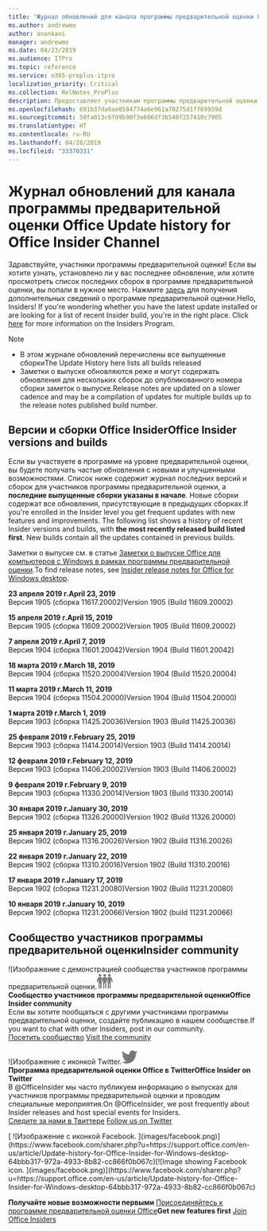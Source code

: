```yaml
---
title: 'Журнал обновлений для канала программы предварительной оценки Office '
ms.author: andrewmo
author: anankani
manager: andrewmo
ms.date: 04/23/2019
ms.audience: ITPro
ms.topic: reference
ms.service: o365-proplus-itpro
localization_priority: Critical
ms.collection: RelNotes_ProPlus
description: Предоставляет участникам программы предварительной оценки журнал обновлений для выпусков Monthly Channel для уровня «Предварительная оценка — ранний доступ» для настольных компьютеров с Windows.
ms.openlocfilehash: 691b37da6ae0594774a6e961a70275d1ff69939d
ms.sourcegitcommit: 50fa013c6f09b90f3e606df3b540f257410c7905
ms.translationtype: HT
ms.contentlocale: ru-RU
ms.lasthandoff: 04/28/2019
ms.locfileid: "33370331"
---
```

# <a name="update-history-for-office-insider-channel"></a><span data-ttu-id="9dee3-103">Журнал обновлений для канала программы предварительной оценки Office </span><span class="sxs-lookup"><span data-stu-id="9dee3-103">Update history for Office Insider Channel</span></span>

<span data-ttu-id="9dee3-p101">Здравствуйте, участники программы предварительной оценки! Если вы хотите узнать, установлено ли у вас последнее обновление, или хотите просмотреть список последних сборок в программе предварительной оценки, вы попали в нужное место. Нажмите [здесь](https://insider.office.com/) для получения дополнительных сведений о программе предварительной оценки.</span><span class="sxs-lookup"><span data-stu-id="9dee3-p101">Hello, Insiders! If you're wondering whether you have the latest update installed or are looking for a list of recent Insider build, you're in the right place. Click [here](https://insider.office.com/) for more information on the Insiders Program.</span></span>

> [!NOTE]
> - <span data-ttu-id="9dee3-107">В этом журнале обновлений перечислены все выпущенные сборки</span><span class="sxs-lookup"><span data-stu-id="9dee3-107">The Update History here lists all builds released</span></span>
> - <span data-ttu-id="9dee3-108">Заметки о выпуске обновляются реже и могут содержать обновления для нескольких сборок до опубликованного номера сборки заметок о выпуске.</span><span class="sxs-lookup"><span data-stu-id="9dee3-108">Release notes are updated on a slower cadence and may be a compilation of updates for multiple builds up to the release notes published build number.</span></span>



## <a name="office-insider-versions-and-builds"></a><span data-ttu-id="9dee3-109">Версии и сборки Office Insider</span><span class="sxs-lookup"><span data-stu-id="9dee3-109">Office Insider versions and builds</span></span>

<span data-ttu-id="9dee3-p102">Если вы участвуете в программе на уровне предварительной оценки, вы будете получать частые обновления с новыми и улучшенными возможностями. Список ниже содержит журнал последних версий и сборок для участников программы предварительной оценки, а **последние выпущенные сборки указаны в начале**. Новые сборки содержат все обновления, присутствующие в предыдущих сборках.</span><span class="sxs-lookup"><span data-stu-id="9dee3-p102">If you're enrolled in the Insider level you get frequent updates with new features and improvements. The following list shows a history of recent Insider versions and builds, with **the most recently released build listed first**. New builds contain all the updates contained in previous builds.</span></span> 

<span data-ttu-id="9dee3-113">Заметки о выпуске см. в статье [Заметки о выпуске Office для компьютеров с Windows в рамках программы предварительной оценки](https://docs.microsoft.com/ru-RU/OfficeUpdates/release-notes-office-insider).</span><span class="sxs-lookup"><span data-stu-id="9dee3-113">To find release notes, see [Insider release notes for Office for Windows desktop](https://docs.microsoft.com/ru-RU/OfficeUpdates/release-notes-office-insider).</span></span>

[//]: # (НЕ УДАЛЯТЬ)

<span data-ttu-id="9dee3-115">**23 апреля 2019 г.**</span><span class="sxs-lookup"><span data-stu-id="9dee3-115">**April 23, 2019**</span></span><br/> <span data-ttu-id="9dee3-116">Версия 1905 (сборка 11617.20002)</span><span class="sxs-lookup"><span data-stu-id="9dee3-116">Version 1905 (Build 11609.20002)</span></span><br/>

<span data-ttu-id="9dee3-117">**15 апреля 2019 г.**</span><span class="sxs-lookup"><span data-stu-id="9dee3-117">**April 15, 2019**</span></span><br/> <span data-ttu-id="9dee3-118">Версия 1905 (сборка 11609.20002)</span><span class="sxs-lookup"><span data-stu-id="9dee3-118">Version 1905 (Build 11609.20002)</span></span><br/>

<span data-ttu-id="9dee3-119">**7 апреля 2019 г.**</span><span class="sxs-lookup"><span data-stu-id="9dee3-119">**April 7, 2019**</span></span><br/> <span data-ttu-id="9dee3-120">Версия 1904 (сборка 11601.20042)</span><span class="sxs-lookup"><span data-stu-id="9dee3-120">Version 1904 (Build 11601.20042)</span></span><br/>

<span data-ttu-id="9dee3-121">**18 марта 2019 г.**</span><span class="sxs-lookup"><span data-stu-id="9dee3-121">**March 18, 2019**</span></span><br/> <span data-ttu-id="9dee3-122">Версия 1904 (сборка 11520.20004)</span><span class="sxs-lookup"><span data-stu-id="9dee3-122">Version 1904 (Build 11520.20004)</span></span><br/>

<span data-ttu-id="9dee3-123">**11 марта 2019 г.**</span><span class="sxs-lookup"><span data-stu-id="9dee3-123">**March 11, 2019**</span></span><br/> <span data-ttu-id="9dee3-124">Версия 1904 (сборка 11504.20000)</span><span class="sxs-lookup"><span data-stu-id="9dee3-124">Version 1904 (Build 11504.20000)</span></span><br/>

<span data-ttu-id="9dee3-125">**1 марта 2019 г.**</span><span class="sxs-lookup"><span data-stu-id="9dee3-125">**March 1, 2019**</span></span><br/> <span data-ttu-id="9dee3-126">Версия 1903 (сборка 11425.20036)</span><span class="sxs-lookup"><span data-stu-id="9dee3-126">Version 1903 (Build 11425.20036)</span></span><br/> 

<span data-ttu-id="9dee3-127">**25 февраля 2019 г.**</span><span class="sxs-lookup"><span data-stu-id="9dee3-127">**February 25, 2019**</span></span><br/> <span data-ttu-id="9dee3-128">Версия 1903 (сборка 11414.20014)</span><span class="sxs-lookup"><span data-stu-id="9dee3-128">Version 1903 (Build 11414.20014)</span></span><br/> 

<span data-ttu-id="9dee3-129">**12 февраля 2019 г.**</span><span class="sxs-lookup"><span data-stu-id="9dee3-129">**February 12, 2019**</span></span><br/> <span data-ttu-id="9dee3-130">Версия 1903 (сборка 11406.20002)</span><span class="sxs-lookup"><span data-stu-id="9dee3-130">Version 1903 (Build 11406.20002)</span></span><br/> 

<span data-ttu-id="9dee3-131">**9 февраля 2019 г.**</span><span class="sxs-lookup"><span data-stu-id="9dee3-131">**February 9, 2019**</span></span><br/> <span data-ttu-id="9dee3-132">Версия 1903 (сборка 11330.20014)</span><span class="sxs-lookup"><span data-stu-id="9dee3-132">Version 1903 (Build 11330.20014)</span></span><br/> 

<span data-ttu-id="9dee3-133">**30 января 2019 г.**</span><span class="sxs-lookup"><span data-stu-id="9dee3-133">**January 30, 2019**</span></span><br/> <span data-ttu-id="9dee3-134">Версия 1902 (сборка 11326.20000)</span><span class="sxs-lookup"><span data-stu-id="9dee3-134">Version 1902 (Build 11326.20000)</span></span><br/> 

<span data-ttu-id="9dee3-135">**25 января 2019 г.**</span><span class="sxs-lookup"><span data-stu-id="9dee3-135">**January 25, 2019**</span></span><br/> <span data-ttu-id="9dee3-136">Версия 1902 (сборка 11316.20026)</span><span class="sxs-lookup"><span data-stu-id="9dee3-136">Version 1902 (Build 11316.20026)</span></span><br/> 

<span data-ttu-id="9dee3-137">**22 января 2019 г.**</span><span class="sxs-lookup"><span data-stu-id="9dee3-137">**January 22, 2019**</span></span><br/> <span data-ttu-id="9dee3-138">Версия 1902 (сборка 11310.20016)</span><span class="sxs-lookup"><span data-stu-id="9dee3-138">Version 1902 (Build 11310.20016)</span></span><br/> 

<span data-ttu-id="9dee3-139">**17 января 2019 г.**</span><span class="sxs-lookup"><span data-stu-id="9dee3-139">**January 17, 2019**</span></span><br/> <span data-ttu-id="9dee3-140">Версия 1902 (сборка 11231.20080)</span><span class="sxs-lookup"><span data-stu-id="9dee3-140">Version 1902 (Build 11231.20080)</span></span><br/>

<span data-ttu-id="9dee3-141">**10 января 2019 г.**</span><span class="sxs-lookup"><span data-stu-id="9dee3-141">**January 10, 2019**</span></span><br/> <span data-ttu-id="9dee3-142">Версия 1902 (сборка 11231.20066)</span><span class="sxs-lookup"><span data-stu-id="9dee3-142">Version 1902 (build 11231.20066)</span></span><br/> 


## <a name="insider-community"></a><span data-ttu-id="9dee3-143">Сообщество участников программы предварительной оценки</span><span class="sxs-lookup"><span data-stu-id="9dee3-143">Insider community</span></span>

<span data-ttu-id="9dee3-144">![Изображение с демонстрацией сообщества участников программы предварительной оценки.</span><span class="sxs-lookup"><span data-stu-id="9dee3-144">![Image showing insider community.</span></span> ](images/insidercommunity.png) <br/>
<span data-ttu-id="9dee3-145">**Сообщество участников программы предварительной оценки**</span><span class="sxs-lookup"><span data-stu-id="9dee3-145">**Office Insider community**</span></span><br/> <span data-ttu-id="9dee3-146">Если вы хотите пообщаться с другими участниками программы предварительной оценки, создайте публикацию в нашем сообществе.</span><span class="sxs-lookup"><span data-stu-id="9dee3-146">If you want to chat with other Insiders, post in our community.</span></span><br/><span data-ttu-id="9dee3-147"> 
[Посетить сообщество](https://go.microsoft.com/fwlink/?linkid=843493)</span><span class="sxs-lookup"><span data-stu-id="9dee3-147"> 
[Visit the community](https://go.microsoft.com/fwlink/?linkid=843493)</span></span><br/> 

<span data-ttu-id="9dee3-148">![Изображение с иконкой Twitter.</span><span class="sxs-lookup"><span data-stu-id="9dee3-148">![Image showing twitter icon.</span></span> ](images/twitter.png)<br/>
<span data-ttu-id="9dee3-149">**Программа предварительной оценки Office в Twitter**</span><span class="sxs-lookup"><span data-stu-id="9dee3-149">**Office Insider on Twitter**</span></span><br/> <span data-ttu-id="9dee3-150">В @OfficeInsider мы часто публикуем информацию о выпусках для участников программы предварительной оценки и проводим специальные мероприятия.</span><span class="sxs-lookup"><span data-stu-id="9dee3-150">On @OfficeInsider, we post frequently about Insider releases and host special events for Insiders.</span></span><br/><span data-ttu-id="9dee3-151"> 
[Следите за нами в Твиттере](https://go.microsoft.com/fwlink/?linkid=717717)</span><span class="sxs-lookup"><span data-stu-id="9dee3-151"> 
[Follow us on Twitter](https://go.microsoft.com/fwlink/?linkid=717717)</span></span><br/> 

<span data-ttu-id="9dee3-152">
  [
  ![Изображение с иконкой Facebook. ](images/facebook.png)](https://www.facebook.com/sharer.php?u=https://support.office.com/en-us/article/Update-history-for-Office-Insider-for-Windows-desktop-64bbb317-972a-4933-8b82-cc866f0b067c)</span><span class="sxs-lookup"><span data-stu-id="9dee3-152">[![Image showing Facebook icon. ](images/facebook.png)](https://www.facebook.com/sharer.php?u=https://support.office.com/en-us/article/Update-history-for-Office-Insider-for-Windows-desktop-64bbb317-972a-4933-8b82-cc866f0b067c)</span></span>


<span data-ttu-id="9dee3-153">**Получайте новые возможности первыми**
[Присоединяйтесь к программе предварительной оценки Office](https://insider.office.com/)</span><span class="sxs-lookup"><span data-stu-id="9dee3-153">**Get new features first**
[Join Office Insiders](https://insider.office.com/)</span></span>